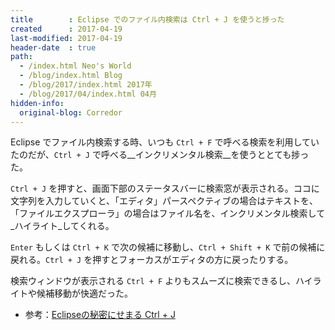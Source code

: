 ```yaml
---
title        : Eclipse でのファイル内検索は Ctrl + J を使うと捗った
created      : 2017-04-19
last-modified: 2017-04-19
header-date  : true
path:
  - /index.html Neo's World
  - /blog/index.html Blog
  - /blog/2017/index.html 2017年
  - /blog/2017/04/index.html 04月
hidden-info:
  original-blog: Corredor
---
```


Eclipse でファイル内検索する時、いつも `Ctrl + F` で呼べる検索を利用していたのだが、`Ctrl + J` で呼べる__インクリメンタル検索__を使うととても捗った。

`Ctrl + J` を押すと、画面下部のステータスバーに検索窓が表示される。ココに文字列を入力していくと、「エディタ」パースペクティブの場合はテキストを、「ファイルエクスプローラ」の場合はファイル名を、インクリメンタル検索して_ハイライト_してくれる。

`Enter` もしくは `Ctrl + K` で次の候補に移動し、`Ctrl + Shift + K` で前の候補に戻れる。`Ctrl + J` を押すとフォーカスがエディタの方に戻ったりする。

検索ウィンドウが表示される `Ctrl + F` よりもスムーズに検索できるし、ハイライトや候補移動が快適だった。

- 参考：[Eclipseの秘密にせまる Ctrl + J](http://himitsueclipse.blog46.fc2.com/blog-entry-31.html)
